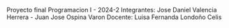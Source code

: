 Proyecto final Programacion I - 2024-2
Integrantes: Jose Daniel Valencia Herrera - Juan Jose Ospina Varon
Docente: Luisa Fernanda Londoño Celis
